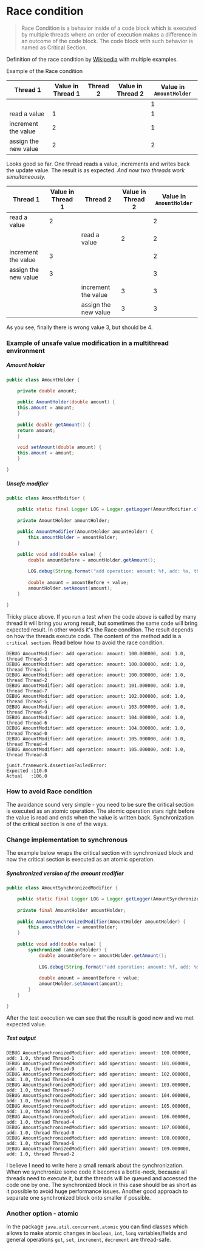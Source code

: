 # Race condition

> Race Condition is a behavior inside of a code block which is executed by multiple threads where an order of execution 
> makes a difference in an outcome of the code block. The code block with such behavior is named as Critical Section.

Definition of the race condition by [Wikipedia](https://en.wikipedia.org/wiki/Race_condition) with multiple examples.

Example of the Race condition

| Thread 1 | Value in Thread 1 | Thread 2 | Value in Thread 2 | Value in `AmountHolder` |
|----------|-------------------|----------|-------------------|-------|
|          |                   |          |                   | 1     |
|read a value| 1                |          |                   | 1     |
|increment the value| 2                |          |                   | 1     |
|assign the new value| 2                |          |                   | 2     |

Looks good so far. One thread reads a value, increments and writes back the update value. 
The result is as expected. *And now two threads work simultaneously.*
 
| Thread 1 | Value in Thread 1 | Thread 2 | Value in Thread 2 | Value in `AmountHolder` |
|----------|-------------------|----------|-------------------|-------|
|read a value| 2                |          |                   | 2     |
| |                 |  read a value |    2              | 2     |
|increment the value| 3                |          |                   | 2     |
|assign the new value| 3                |          |                   | 3     |
|                   | |increment the value| 3                | 3     |
|                   | |assign the new value| 3                | 3     |

As you see, finally there is wrong value 3, but should be 4.



### Example of unsafe value modification in a multithread environment
##### Amount holder
```java
public class AmountHolder {

    private double amount;
    
    public AmountHolder(double amount) {
    this.amount = amount;
    }
    
    public double getAmount() {
    return amount;
    }
    
    void setAmount(double amount) {
    this.amount = amount;
    }

}
```

##### Unsafe modifier
```java
public class AmountModifier {

    public static final Logger LOG = Logger.getLogger(AmountModifier.class);
    
    private AmountHolder amountHolder;
    
    public AmountModifier(AmountHolder amountHolder) {
        this.amountHolder = amountHolder;
    }
    
    public void add(double value) {
        double amountBefore = amountHolder.getAmount();
        
        LOG.debug(String.format("add operation: amount: %f, add: %s, thread %s", amountBefore, value, Thread.currentThread().getName()));
        
        double amount = amountBefore + value;
        amountHolder.setAmount(amount);
    }

}
```

Tricky place above. If you run a test when the code above is called by many thread it will bring you wrong result, 
but sometimes the same code will bring expected result. In other words it's the Race condition. The result depends on how 
the threads execute code. The content of the method add is a `critical section`. Read below how to avoid the race condition.

```text
DEBUG AmountModifier: add operation: amount: 100.000000, add: 1.0, thread Thread-3
DEBUG AmountModifier: add operation: amount: 100.000000, add: 1.0, thread Thread-1
DEBUG AmountModifier: add operation: amount: 100.000000, add: 1.0, thread Thread-2
DEBUG AmountModifier: add operation: amount: 101.000000, add: 1.0, thread Thread-7
DEBUG AmountModifier: add operation: amount: 102.000000, add: 1.0, thread Thread-5
DEBUG AmountModifier: add operation: amount: 103.000000, add: 1.0, thread Thread-9
DEBUG AmountModifier: add operation: amount: 104.000000, add: 1.0, thread Thread-6
DEBUG AmountModifier: add operation: amount: 104.000000, add: 1.0, thread Thread-0
DEBUG AmountModifier: add operation: amount: 105.000000, add: 1.0, thread Thread-4
DEBUG AmountModifier: add operation: amount: 105.000000, add: 1.0, thread Thread-8

junit.framework.AssertionFailedError:
Expected :110.0
Actual   :106.0
```

### How to avoid Race condition
The avoidance sound very simple - you need to be sure the critical section is executed as an atomic operation. 
The atomic operation stars right before the value is read and ends when the value is written back. Synchronization of 
the critical section is one of the ways.

### Change implementation to synchronous
The example below wraps the critical section with synchronized block and now the critical section is executed as an atomic operation.

##### Synchronized version of the amount modifier
```java
public class AmountSynchronizedModifier {

    public static final Logger LOG = Logger.getLogger(AmountSynchronizedModifier.class);
    
    private final AmountHolder amountHolder;
    
    public AmountSynchronizedModifier(AmountHolder amountHolder) {
        this.amountHolder = amountHolder;
    }
    
    public void add(double value) {
        synchronized (amountHolder) {
            double amountBefore = amountHolder.getAmount();
            
            LOG.debug(String.format("add operation: amount: %f, add: %s, thread %s", amountBefore, value, Thread.currentThread().getName()));
            
            double amount = amountBefore + value;
            amountHolder.setAmount(amount);
        }
    }

}
```

After the test execution we can see that the result is good now and we met expected value.

##### Test output
```text
DEBUG AmountSynchronizedModifier: add operation: amount: 100.000000, add: 1.0, thread Thread-1
DEBUG AmountSynchronizedModifier: add operation: amount: 101.000000, add: 1.0, thread Thread-9
DEBUG AmountSynchronizedModifier: add operation: amount: 102.000000, add: 1.0, thread Thread-8
DEBUG AmountSynchronizedModifier: add operation: amount: 103.000000, add: 1.0, thread Thread-7
DEBUG AmountSynchronizedModifier: add operation: amount: 104.000000, add: 1.0, thread Thread-3
DEBUG AmountSynchronizedModifier: add operation: amount: 105.000000, add: 1.0, thread Thread-5
DEBUG AmountSynchronizedModifier: add operation: amount: 106.000000, add: 1.0, thread Thread-4
DEBUG AmountSynchronizedModifier: add operation: amount: 107.000000, add: 1.0, thread Thread-0
DEBUG AmountSynchronizedModifier: add operation: amount: 108.000000, add: 1.0, thread Thread-6
DEBUG AmountSynchronizedModifier: add operation: amount: 109.000000, add: 1.0, thread Thread-2
```

I believe I need to write here a small remark about the synchronization. When we synchronize some code it becomes 
a bottle-neck, because all threads need to execute it, but the threads will be queued and accessed the code one by one. 
The synchronized block in this case should be as short as it possible to avoid huge performance issues. Another good approach 
to separate one synchronized block onto smaller if possible.

### Another option - atomic
In the package `java.util.concurrent.atomic` you can find classes which allows to make atomic changes in `boolean`, `int`, 
`long` variables/fields and general operations `get`, `set`, `increment`, `decrement` are thread-safe.
